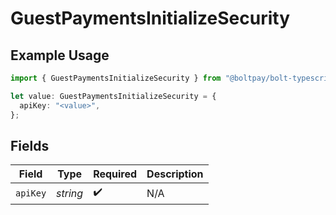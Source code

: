 # GuestPaymentsInitializeSecurity

## Example Usage

```typescript
import { GuestPaymentsInitializeSecurity } from "@boltpay/bolt-typescript-sdk/models/operations";

let value: GuestPaymentsInitializeSecurity = {
  apiKey: "<value>",
};
```

## Fields

| Field              | Type               | Required           | Description        |
| ------------------ | ------------------ | ------------------ | ------------------ |
| `apiKey`           | *string*           | :heavy_check_mark: | N/A                |
